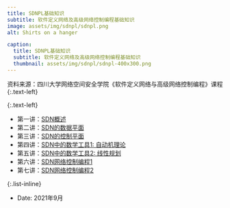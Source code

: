 ```yaml
---
title: SDNPL基础知识
subtitle: 软件定义网络及高级网络控制编程基础知识
image: assets/img/sdnpl/sdnpl.png
alt: Shirts on a hanger

caption:
  title: SDNPL基础知识
  subtitle: 软件定义网络及高级网络控制编程基础知识
  thumbnail: assets/img/sdnpl/sdnpl-400x300.png
---
```


资料来源：四川大学网络空间安全学院《软件定义网络与高级网络控制编程》课程
{:.text-left}

{:.text-left}

- 第一讲：[SDN概述](/assets/files/sdnpl/lecture-1.pdf)
- 第二讲：[SDN的数据平面](/assets/files/sdnpl/lecture-2.pdf)
- 第三讲：[SDN的控制平面](/assets/files/sdnpl/lecture-3.pdf)
- 第四讲：[SDN中的数学工具1: 自动机理论](/assets/files/sdnpl/lecture-4.pdf)
- 第五讲：[SDN中的数学工具2: 线性规划](/assets/files/sdnpl/lecture-5.pdf)
- 第六讲：[SDN网络控制编程1](/assets/files/sdnpl/lecture-6.pdf)
- 第七讲：[SDN网络控制编程2](/assets/files/sdnpl/lecture-7.pdf)

{:.list-inline}

- Date: 2021年9月

